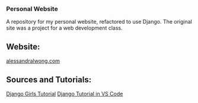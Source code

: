 ### Personal Website
A repository for my personal website, refactored to use Django. The original site was a project for a web development class.

## Website:
[alessandralwong.com](https://www.alessandralwong.com)

## Sources and Tutorials:
[Django Girls Tutorial](https://tutorial.djangogirls.org/en/)
[Django Tutorial in VS Code](https://code.visualstudio.com/docs/python/tutorial-django)
